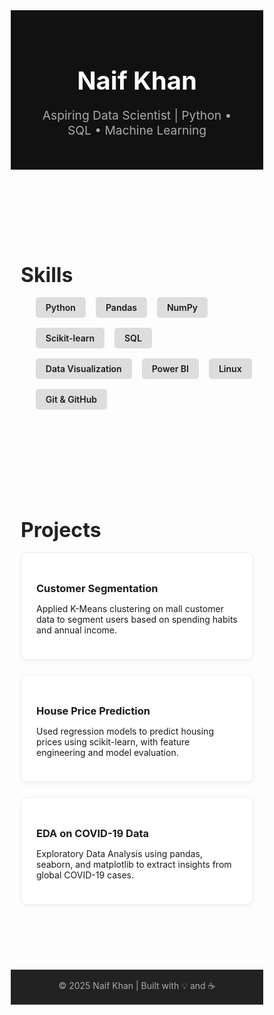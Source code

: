 <!DOCTYPE html>
<html lang="en">

<head>
  <meta charset="UTF-8">
  <meta name="viewport" content="width=device-width, initial-scale=1.0">
  <title>Naif Khan | Data Scientist Portfolio</title>
  <link href="https://fonts.googleapis.com/css2?family=Inter:wght@400;700&display=swap" rel="stylesheet">
  <style>
    * {
      margin: 0;
      padding: 0;
      box-sizing: border-box;
    }

    body {
      font-family: 'Inter', sans-serif;
      background: #f9f9f9;
      color: #333;
      line-height: 1.6;
      display: flex;
      flex-direction: column;
      min-height: 100vh;
    }

    header {
      background-color: #111;
      color: #fff;
      padding: 2rem;
      text-align: center;
    }

    header h1 {
      font-size: 2.5rem;
    }

    header p {
      font-size: 1.2rem;
      color: #aaa;
    }

    .section {
      padding: 3rem 1rem;
      max-width: 1000px;
      margin: 0 auto;
    }

    .section h2 {
      font-size: 2rem;
      margin-bottom: 1rem;
      color: #222;
    }

    .skills, .projects, .contact {
      margin-bottom: 2rem;
    }

    .skills ul {
      list-style: none;
      display: flex;
      flex-wrap: wrap;
      gap: 1rem;
    }

    .skills li {
      background: #ddd;
      padding: 0.5rem 1rem;
      border-radius: 5px;
      font-weight: 600;
    }

    .project {
      background: #fff;
      padding: 1.5rem;
      border: 1px solid #eee;
      border-radius: 10px;
      margin-bottom: 1.5rem;
      box-shadow: 0 2px 6px rgba(0, 0, 0, 0.05);
    }

    .project h3 {
      margin-bottom: 0.5rem;
    }

    .contact form {
      display: flex;
      flex-direction: column;
      gap: 1rem;
    }

    .contact input, .contact textarea {
      padding: 0.8rem;
      border: 1px solid #ccc;
      border-radius: 5px;
      font-size: 1rem;
    }

    .contact button {
      background: #111;
      color: #fff;
      border: none;
      padding: 0.8rem;
      border-radius: 5px;
      cursor: pointer;
    }

    footer {
      background: #222;
      color: #aaa;
      text-align: center;
      padding: 1rem;
      margin-top: auto;
    }

    @media (max-width: 600px) {
      header h1 {
        font-size: 2rem;
      }

      .section h2 {
        font-size: 1.5rem;
      }
    }
  </style>
</head>

<body>
  <header>
    <h1>Naif Khan</h1>
    <p>Aspiring Data Scientist | Python • SQL • Machine Learning</p>
  </header>

  <section class="section skills">
    <h2>Skills</h2>
    <ul>
      <li>Python</li>
      <li>Pandas</li>
      <li>NumPy</li>
      <li>Scikit-learn</li>
      <li>SQL</li>
      <li>Data Visualization</li>
      <li>Power BI</li>
      <li>Linux</li>
      <li>Git & GitHub</li>
    </ul>
  </section>

  <section class="section projects">
    <h2>Projects</h2>
    <div class="project">
      <h3>Customer Segmentation</h3>
      <p>Applied K-Means clustering on mall customer data to segment users based on spending habits and annual income.</p>
    </div>
    <div class="project">
      <h3>House Price Prediction</h3>
      <p>Used regression models to predict housing prices using scikit-learn, with feature engineering and model evaluation.</p>
    </div>
    <div class="project">
      <h3>EDA on COVID-19 Data</h3>
      <p>Exploratory Data Analysis using pandas, seaborn, and matplotlib to extract insights from global COVID-19 cases.</p>
    </div>
  </section>

  <footer>
    &copy; 2025 Naif Khan | Built with 💡 and ☕
  </footer>
</body>

</html>
